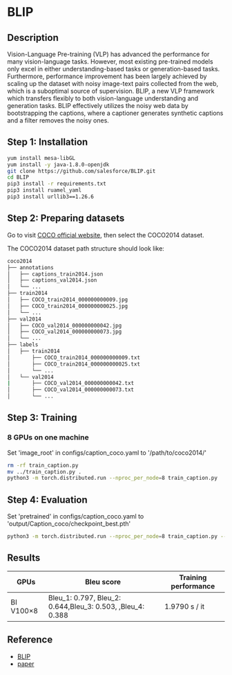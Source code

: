 # BLIP

## Description

Vision-Language Pre-training (VLP) has advanced the performance for many vision-language tasks. However, most existing
pre-trained models only excel in either understanding-based tasks or generation-based tasks. Furthermore, performance
improvement has been largely achieved by scaling up the dataset with noisy image-text pairs collected from the web,
which is a suboptimal source of supervision. BLIP, a new VLP framework which transfers flexibly to both vision-language
understanding and generation tasks. BLIP effectively utilizes the noisy web data by bootstrapping the captions, where a
captioner generates synthetic captions and a filter removes the noisy ones.

## Step 1: Installation

```sh
yum install mesa-libGL
yum install -y java-1.8.0-openjdk
git clone https://github.com/salesforce/BLIP.git
cd BLIP
pip3 install -r requirements.txt
pip3 install ruamel_yaml
pip3 install urllib3==1.26.6
```

## Step 2: Preparing datasets

Go to visit [COCO official website](https://cocodataset.org/#download), then select the COCO2014 dataset.

The COCO2014 dataset path structure should look like:

```sh
coco2014
├── annotations
│   ├── captions_train2014.json
│   ├── captions_val2014.json
│   └── ...
├── train2014
│   ├── COCO_train2014_000000000009.jpg
│   ├── COCO_train2014_000000000025.jpg
│   └── ...
├── val2014
│   ├── COCO_val2014_000000000042.jpg
│   ├── COCO_val2014_000000000073.jpg
│   └── ...
├── labels
│   ├── train2014
│       ├── COCO_train2014_000000000009.txt
│       ├── COCO_train2014_000000000025.txt
│       └── ... 
│   └── val2014
|       ├── COCO_val2014_000000000042.txt
│       ├── COCO_val2014_000000000073.txt
│       └── ... 
```

## Step 3: Training

### 8 GPUs on one machine

Set 'image_root' in configs/caption_coco.yaml to '/path/to/coco2014/'

```sh
rm -rf train_caption.py
mv ../train_caption.py .
python3 -m torch.distributed.run --nproc_per_node=8 train_caption.py 
```

## Step 4: Evaluation

Set 'pretrained' in configs/caption_coco.yaml to 'output/Caption_coco/checkpoint_best.pth'

```sh
python3 -m torch.distributed.run --nproc_per_node=8 train_caption.py --evaluate
```

## Results

| GPUs      | Bleu score                                                 | Training performance |
|-----------|------------------------------------------------------------|----------------------|
| BI V100×8 | Bleu_1: 0.797, Bleu_2: 0.644,Bleu_3: 0.503, ,Bleu_4: 0.388 | 1.9790 s / it        |

## Reference

- [BLIP](https://github.com/salesforce/BLIP)
- [paper](https://proceedings.mlr.press/v162/li22n/li22n.pdf)
